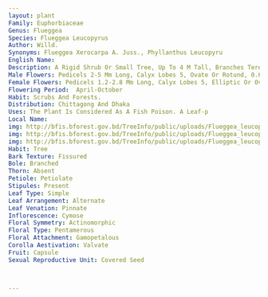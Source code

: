 ```yaml
---
layout: plant
Family: Euphorbiaceae
Genus: Flueggea
Species: Flueggea Leucopyrus
Author: Willd.
Synonyms: Flueggea Xerocarpa A. Juss., Phyllanthus Leucopyru
English Name: 
Description: A Rigid Shrub Or Small Tree, Up To 4 M Tall, Branches Terete Or Obtusely Angled When Young, Pale Grey Or Whitish, Thorny, Prominently Lenticellate, Lateral Twigs Terete, Rigid, Tapering To Spinose Tip Or Constricted Into Thorn. Leaves Stipulate, Stipules Triangular, 0.5-1.0 Mm Long, Petiolate, Petioles 2-8 Mm Long, Grooved Above, Papery To Subleathery, Leaf Blade Often Obovate-spathulate, Sometimes Retuse Or Obcordate, 1.3-2.5 Ã— 1.0-1.5 Cm, Base Cuneate To Obtuse, Apex Rounded, Entire, Lateral Veins 5-7 Pairs. Flowers In Axillary Cymose Clusters, Appearing With The Expanding Leaves Or At Leafless Nodes.
Male Flowers: Pedicels 2-5 Mm Long, Calyx Lobes 5, Ovate Or Rotund, 0.6-1.2 Ã— 0.6-1.2 Mm, Entire Or Denticulate, Petals Absent, Stamens 5, Free, Filaments 0.8-1.8 Mm Long, Anthers 0.4-0.7 Mm Long, Disc Segments 5, Angular, Rudimentary Ovary 0.6-1.2 Mm Long, 2-3 Lobed, Connate At The Base, Lobes Erect Or Recurved.
Female Flowers: Pedicels 1.2-2.8 Mm Long, Calyx Lobes 5, Elliptic Or Ovate, 0.6-1.0 Mm Long, Disc Annular, Subentire At The Apex, Ovary Ovoid, 2-3 Locular, Styles 0.5-0.9 Mm Long, Connate At The Base, Bifid At The Apex. Fruit A Capsule, Baccate, Subglobose, C 4 Mm In Diameter. Seeds Brownish, 1.9-2.5 Mm Long, Smooth.
Flowering Period:  April-October
Habit: Scrubs And Forests.
Distribution: Chittagong And Dhaka
Uses: The Plant Is Considered As A Fish Poison. A Leaf-p
Local Name: 
img: http://bfis.bforest.gov.bd/TreeInfo/public/uploads/Flueggea_leucopyrus.jpg
img: http://bfis.bforest.gov.bd/TreeInfo/public/uploads/Flueggea_leucopyrus1.jpg
img: http://bfis.bforest.gov.bd/TreeInfo/public/uploads/Flueggea_leucopyrus2.JPG
Habit: Tree
Bark Texture: Fissured
Bole: Branched
Thorn: Absent
Petiole: Petiolate
Stipules: Present
Leaf Type: Simple
Leaf Arrangement: Alternate
Leaf Venation: Pinnate
Inflorescence: Cymose
Floral Symmetry: Actinomorphic
Floral Type: Pentamerous
Floral Attachment: Gamopetalous
Corolla Aestivation: Valvate
Fruit: Capsule
Sexual Reproductive Unit: Covered Seed



---
```


